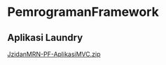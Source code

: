 # PemrogramanFramework
## Aplikasi Laundry

[JzidanMRN-PF-AplikasiMVC.zip](https://github.com/muhammadjzidan/PemrogramanFramework/files/8239159/JzidanMRN-PF-AplikasiMVC.zip)
